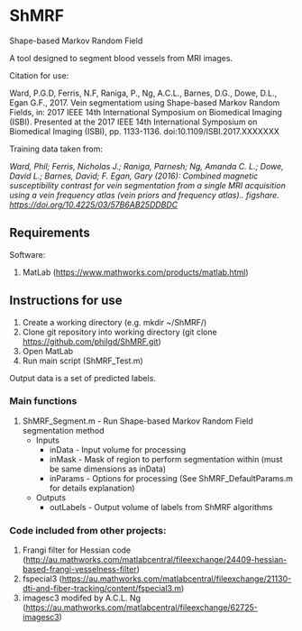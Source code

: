 # ShMRF
Shape-based Markov Random Field

A tool designed to segment blood vessels from MRI images.

Citation for use:

Ward, P.G.D, Ferris, N.F, Raniga, P., Ng, A.C.L., Barnes, D.G., Dowe, D.L., Egan G.F., 2017. Vein segmentatiom using Shape-based Markov Random Fields, in: 2017 IEEE 14th International Symposium on Biomedical Imaging (ISBI). Presented at the 2017 IEEE 14th International Symposium on Biomedical Imaging (ISBI), pp. 1133-1136. doi:10.1109/ISBI.2017.XXXXXXX

Training data taken from: 

*Ward, Phil; Ferris, Nicholas J.; Raniga, Parnesh; Ng, Amanda C. L.; Dowe, David L.; Barnes, David; F. Egan, Gary (2016): Combined magnetic susceptibility contrast for vein segmentation from a single MRI acquisition using a vein frequency atlas (vein priors and frequency atlas).. figshare. https://doi.org/10.4225/03/57B6AB25DDBDC*

## Requirements

Software:
  1. MatLab (https://www.mathworks.com/products/matlab.html)

## Instructions for use

1. Create a working directory (e.g. mkdir ~/ShMRF/)
2. Clone git repository into working directory (git clone https://github.com/philgd/ShMRF.git)
4. Open MatLab
5. Run main script (ShMRF_Test.m)

Output data is a set of predicted labels.

### Main functions

1. ShMRF_Segment.m - Run Shape-based Markov Random Field segmentation method
    * Inputs
        - inData - Input volume for processing
        - inMask - Mask of region to perform segmentation within (must be same dimensions as inData)
        - inParams - Options for processing (See ShMRF_DefaultParams.m for details explanation)
    * Outputs
        - outLabels   - Output volume of labels from ShMRF algorithms

### Code included from other projects:

1. Frangi filter for Hessian code (http://au.mathworks.com/matlabcentral/fileexchange/24409-hessian-based-frangi-vesselness-filter)
2. fspecial3 (https://au.mathworks.com/matlabcentral/fileexchange/21130-dti-and-fiber-tracking/content/fspecial3.m)
3. imagesc3 modifed by A.C.L. Ng (https://au.mathworks.com/matlabcentral/fileexchange/62725-imagesc3)

